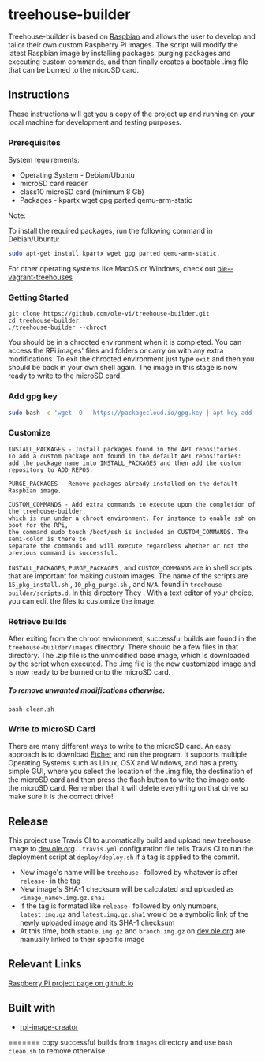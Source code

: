 # treehouse-builder

Treehouse-builder is based on [Raspbian](https://www.raspbian.org/) and allows the user to develop and tailor their own custom Raspberry Pi images. The script will modify the latest Raspbian image by installing packages, purging packages and executing custom commands, and then finally creates a bootable .img file that can be burned to the microSD card.

## Instructions

These instructions will get you a copy of the project up and running on your local machine for development and testing purposes.

### Prerequisites

System requirements:

* Operating System - Debian/Ubuntu 
* microSD card reader
* class10 microSD card (minimum 8 Gb)
* Packages - kpartx wget gpg parted qemu-arm-static

Note:

To install the required packages, run the following command in Debian/Ubuntu: 
```bash
sudo apt-get install kpartx wget gpg parted qemu-arm-static.
```

For other operating systems like MacOS or Windows, check out [ole--vagrant-treehouses](https://github.com/ole-vi/ole--vagrant-treehouses)
### Getting Started 

```
git clone https://github.com/ole-vi/treehouse-builder.git
cd treehouse-builder
./treehouse-builder --chroot 
 ``` 
You should be in a chrooted environment when it is completed. You can access the RPi images' files and folders or carry on with any extra modifications. To exit the chrooted environment just type `exit` and then you should be back in your own shell again. The image in this stage is now ready to write to the microSD card.

### Add gpg key

```bash
sudo bash -c 'wget -O - https://packagecloud.io/gpg.key | apt-key add -'
```

### Customize

```
INSTALL_PACKAGES - Install packages found in the APT repositories. 
To add a custom package not found in the default APT repositories: 
add the package name into INSTALL_PACKAGES and then add the custom repository to ADD_REPOS.

PURGE_PACKAGES - Remove packages already installed on the default Raspbian image.

CUSTOM_COMMANDS - Add extra commands to execute upon the completion of the treehouse-builder, 
which is run under a chroot environment. For instance to enable ssh on boot for the RPi, 
the command sudo touch /boot/ssh is included in CUSTOM_COMMANDS. The semi-colon is there to 
separate the commands and will execute regardless whether or not the previous command is successful.

```
`INSTALL_PACKAGES`, `PURGE_PACKAGES` , and  `CUSTOM_COMMANDS` are in shell scripts that are important for making custom images. The name of the scripts are `15_pkg_install.sh` , `10_pkg_purge.sh` , and `N/A`.
 found in `treehouse-builder/scripts.d`. In this directory  They . With a text editor of your choice, you can edit the files to customize the image.

### Retrieve builds

After exiting from the chroot environment, successful builds are found in the `treehouse-builder/images` directory. There should be a few files in that directory. The .zip file is the unmodified base image, which is downloaded by the script when executed. The .img file is the new customized image and is now ready to be burned onto the microSD card.

##### To remove unwanted modifications otherwise:

`bash clean.sh`

### Write to microSD Card

There are many different ways to write to the microSD card. An easy approach is to download [Etcher](https://etcher.io) and run the program. It supports multiple Operating Systems such as Linux, OSX and Windows, and has a pretty simple GUI, where you select the location of the .img file, the destination of the microSD card and then press the flash button to write the image onto the microSD card. Remember that it will delete everything on that drive so make sure it is the correct drive!

## Release

This project use Travis CI to automatically build and upload new treehouse image to [dev.ole.org](http://dev.ole.org). `.travis.yml` configuration file tells Travis CI to run the deployment script at `deploy/deploy.sh` if a tag is applied to the commit.

* New image's name will be `treehouse-` followed by whatever is after `release-` in the tag
* New image's SHA-1 checksum will be calculated and uploaded as `<image_name>.img.gz.sha1`
* If the tag is formated like `release-` followed by only numbers,  `latest.img.gz` and `latest.img.gz.sha1` would be a symbolic link of the newly uploaded image and its SHA-1 checksum
* At this time, both `stable.img.gz` and `branch.img.gz` on [dev.ole.org](http://dev.ole.org) are manually linked to their specific image

## Relevant Links

[Raspberry Pi project page on github.io](http://open-learning-exchange.github.io/#!pages/raspberrypi.md)

## Built with

* [rpi-image-creator](https://github.com/ImmobilienScout24/rpi-image-creator)

=======
copy successful builds from `images` directory
and use `bash clean.sh` to remove otherwise

